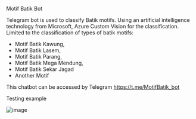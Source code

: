 Motif Batik Bot

Telegram bot is used to classify Batik motifs. Using an artificial intelligence technology from Microsoft, Azure Custom Vision for the classification.
Limited to the classification of types of batik motifs:
 - Motif Batik Kawung,
 - Motif Batik Lasem,
 - Motif Batik Parang,
 - Motif Batik Mega Mendung,
 - Motif Batik Sekar Jagad
 - Another Motif

This chatbot can be accessed by Telegram https://t.me/MotifBatik_bot


Testing example

![image](https://github.com/syaukhul08/BatikBot/assets/61621568/20efec54-c00b-4aef-95f2-ff12f7f11b4a)

